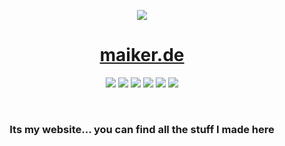 <p align="center">
  <img src="https://maiker.de/android-chrome-192x192.png">
</p>
<h1 align="center"><a href="https://maiker.de">maiker.de</a></h1>
<p align="center">
  <img src="https://img.shields.io/github/checks-status/mymakerofficial/personal-website/master?style=for-the-badge"> <img src="https://vercelbadge.vercel.app/api/mymakerofficial/personal-website?style=for-the-badge"> <img src="https://img.shields.io/github/last-commit/mymakerofficial/personal-website?style=for-the-badge"> <img src="https://img.shields.io/website?url=https%3A%2F%2Fmaiker.de&style=for-the-badge"> <img src="https://img.shields.io/badge/Made%20with-Vue-41b883.svg?style=for-the-badge"> <img src="https://img.shields.io/badge/made%20with-three.js-049EF4?style=for-the-badge">
</p>

&nbsp;

<h3 align="center"><b>Its my website... you can find all the stuff I made here</b></h3>
